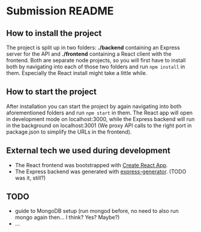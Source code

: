 # Submission README

## How to install the project

The project is split up in two folders: **./backend** containing an Express server for the API and **./frontend** containing a React client with the frontend. Both are separate node projects, so you will first have to install both by navigating into each of those two folders and run ``npm install`` in them. Especially the React install might take a little while.

## How to start the project

After installation you can start the project by again navigating into both aforementioned folders and run ``npm start`` in them. The React app will open in development mode on localhost:3000, while the Express backend will run in the background on localhost:3001 (We proxy API calls to the right port in package.json to simplify the URLs in the frontend).

## External tech we used during development

- The React frontend was bootstrapped with [Create React App](https://github.com/facebook/create-react-app).
- The Express backend was generated with [express-generator](https://www.npmjs.com/package/express-generator). (TODO was it, still?)

## TODO

- guide to MongoDB setup (run mongod before, no need to also run mongo again then... I think? Yes? Maybe?)
- ...
